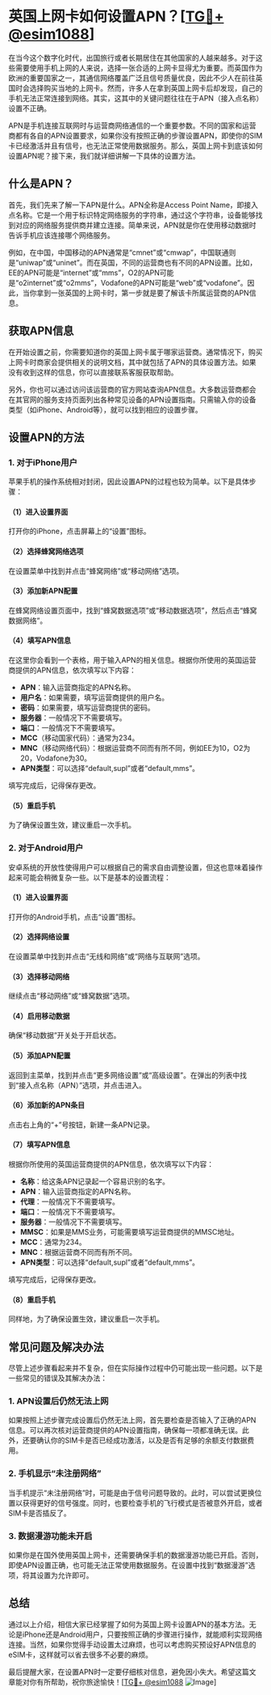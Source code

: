 # 英国上网卡如何设置APN？[[TG💪+ @esim1088](https://t.me/s/esim1088)]

在当今这个数字化时代，出国旅行或者长期居住在其他国家的人越来越多。对于这些需要使用手机上网的人来说，选择一张合适的上网卡显得尤为重要。而英国作为欧洲的重要国家之一，其通信网络覆盖广泛且信号质量优良，因此不少人在前往英国时会选择购买当地的上网卡。然而，许多人在拿到英国上网卡后却发现，自己的手机无法正常连接到网络。其实，这其中的关键问题往往在于APN（接入点名称）设置不正确。

APN是手机连接互联网时与运营商网络通信的一个重要参数。不同的国家和运营商都有各自的APN设置要求，如果你没有按照正确的步骤设置APN，即使你的SIM卡已经激活并且有信号，也无法正常使用数据服务。那么，英国上网卡到底该如何设置APN呢？接下来，我们就详细讲解一下具体的设置方法。

## 什么是APN？

首先，我们先来了解一下APN是什么。APN全称是Access Point Name，即接入点名称。它是一个用于标识特定网络服务的字符串，通过这个字符串，设备能够找到对应的网络服务提供商并建立连接。简单来说，APN就是你在使用移动数据时告诉手机应该连接哪个网络服务。

例如，在中国，中国移动的APN通常是“cmnet”或“cmwap”，中国联通则是“uniwap”或“uninet”。而在英国，不同的运营商也有不同的APN设置。比如，EE的APN可能是“internet”或“mms”，O2的APN可能是“o2internet”或“o2mms”，Vodafone的APN可能是“web”或“vodafone”。因此，当你拿到一张英国的上网卡时，第一步就是要了解该卡所属运营商的APN信息。

## 获取APN信息

在开始设置之前，你需要知道你的英国上网卡属于哪家运营商。通常情况下，购买上网卡时商家会提供相关的说明文档，其中就包括了APN的具体设置方法。如果没有收到这样的信息，你可以直接联系客服获取帮助。

另外，你也可以通过访问该运营商的官方网站查询APN信息。大多数运营商都会在其官网的服务支持页面列出各种常见设备的APN设置指南。只需输入你的设备类型（如iPhone、Android等），就可以找到相应的设置步骤。

## 设置APN的方法

### 1. 对于iPhone用户

苹果手机的操作系统相对封闭，因此设置APN的过程也较为简单。以下是具体步骤：

#### （1）进入设置界面
打开你的iPhone，点击屏幕上的“设置”图标。

#### （2）选择蜂窝网络选项
在设置菜单中找到并点击“蜂窝网络”或“移动网络”选项。

#### （3）添加新APN配置
在蜂窝网络设置页面中，找到“蜂窝数据选项”或“移动数据选项”，然后点击“蜂窝数据网络”。

#### （4）填写APN信息
在这里你会看到一个表格，用于输入APN的相关信息。根据你所使用的英国运营商提供的APN信息，依次填写以下内容：
- **APN**：输入运营商指定的APN名称。
- **用户名**：如果需要，填写运营商提供的用户名。
- **密码**：如果需要，填写运营商提供的密码。
- **服务器**：一般情况下不需要填写。
- **端口**：一般情况下不需要填写。
- **MCC**（移动国家代码）：通常为234。
- **MNC**（移动网络代码）：根据运营商不同而有所不同，例如EE为10，O2为20，Vodafone为30。
- **APN类型**：可以选择“default,supl”或者“default,mms”。

填写完成后，记得保存更改。

#### （5）重启手机
为了确保设置生效，建议重启一次手机。

### 2. 对于Android用户

安卓系统的开放性使得用户可以根据自己的需求自由调整设置，但这也意味着操作起来可能会稍微复杂一些。以下是基本的设置流程：

#### （1）进入设置界面
打开你的Android手机，点击“设置”图标。

#### （2）选择网络设置
在设置菜单中找到并点击“无线和网络”或“网络与互联网”选项。

#### （3）选择移动网络
继续点击“移动网络”或“蜂窝数据”选项。

#### （4）启用移动数据
确保“移动数据”开关处于开启状态。

#### （5）添加APN配置
返回到主菜单，找到并点击“更多网络设置”或“高级设置”。在弹出的列表中找到“接入点名称（APN）”选项，并点击进入。

#### （6）添加新的APN条目
点击右上角的“+”号按钮，新建一条APN记录。

#### （7）填写APN信息
根据你所使用的英国运营商提供的APN信息，依次填写以下内容：
- **名称**：给这条APN记录起一个容易识别的名字。
- **APN**：输入运营商指定的APN名称。
- **代理**：一般情况下不需要填写。
- **端口**：一般情况下不需要填写。
- **服务器**：一般情况下不需要填写。
- **MMSC**：如果是MMS业务，可能需要填写运营商提供的MMSC地址。
- **MCC**：通常为234。
- **MNC**：根据运营商不同而有所不同。
- **APN类型**：可以选择“default,supl”或者“default,mms”。

填写完成后，记得保存更改。

#### （8）重启手机
同样地，为了确保设置生效，建议重启一次手机。

## 常见问题及解决办法

尽管上述步骤看起来并不复杂，但在实际操作过程中仍可能出现一些问题。以下是一些常见的错误及其解决办法：

### 1. APN设置后仍然无法上网

如果按照上述步骤完成设置后仍然无法上网，首先要检查是否输入了正确的APN信息。可以再次核对运营商提供的APN设置指南，确保每一项都准确无误。此外，还要确认你的SIM卡是否已经成功激活，以及是否有足够的余额支付数据费用。

### 2. 手机显示“未注册网络”

当手机提示“未注册网络”时，可能是由于信号问题导致的。此时，可以尝试更换位置以获得更好的信号强度。同时，也要检查手机的飞行模式是否被意外开启，或者SIM卡是否插反了。

### 3. 数据漫游功能未开启

如果你是在国外使用英国上网卡，还需要确保手机的数据漫游功能已开启。否则，即使APN设置正确，也可能无法正常使用数据服务。在设置中找到“数据漫游”选项，将其设置为允许即可。

## 总结

通过以上介绍，相信大家已经掌握了如何为英国上网卡设置APN的基本方法。无论是iPhone还是Android用户，只要按照正确的步骤进行操作，就能顺利实现网络连接。当然，如果你觉得手动设置太过麻烦，也可以考虑购买预设好APN信息的eSIM卡，这样就可以省去很多不必要的麻烦。

最后提醒大家，在设置APN时一定要仔细核对信息，避免因小失大。希望这篇文章能对你有所帮助，祝你旅途愉快！[[TG💪+ @esim1088](https://t.me/s/esim1088) ![Image](https://i.postimg.cc/4NQfJmqS/Snipaste-2025-05-13-00-14-12.png)]